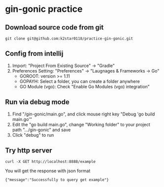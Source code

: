 # gin-gonic practice
## Download source code from git
``
git clone git@github.com:k2star0118/practice-gin-gonic.git
``
## Config from intellij
1. Import: "Project From Existing Source" -> "Gradle"
2. Preferences Setting: "Preferences" -> "Laugnages & Frameworks -> Go"
   * GOROOT: version >= 1.11
   * GOPAYH: Select a folder, you can create a folder anywhere
   * GO Module (vgo): Check "Enable Go Modules (vgo) integration"
   
## Run via debug mode
1. Find "/gin-gonic/main.go", and click mouse right key "Debug 'go build main.go'"
2. Edit the "go build main.go", change "Working folder" to your project path ".../gin-gonic" and save
3. Click "debug" to run

## Try http server
```
curl -X GET http://localhost:8888/example
```
You will get the response with json format
```
{"message":"Successfully to query get example"}
```